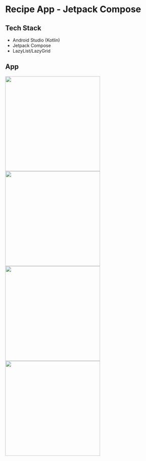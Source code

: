 # Recipe App - Jetpack Compose

## Tech Stack
- Android Studio (Kotlin)
- Jetpack Compose
- LazyList/LazyGrid

## App
<img src= "https://github.com/user-attachments/assets/3feadc98-59d0-4ea6-b648-cc0cc29408a3" width="300"/>
<img src= "https://github.com/user-attachments/assets/508f7143-1988-4956-971c-01f80efcf2a9" width="300"/>
<img src= "https://github.com/user-attachments/assets/deff38c1-eac5-4480-841c-54a157edfbc7" width="300"/>
<img src= "https://github.com/user-attachments/assets/1db625d0-1f27-42a7-9bc2-dbefaebb5ed9" width="300"/>
